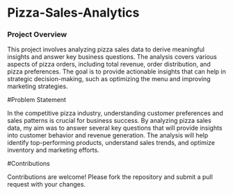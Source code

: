 # Pizza-Sales-Analytics


<h3>Project Overview</h3>

This project involves analyzing pizza sales data to derive meaningful insights and answer key business questions. The analysis covers various aspects of pizza orders, including total revenue, order distribution, and pizza preferences. The goal is to provide actionable insights that can help in strategic decision-making, such as optimizing the menu and improving marketing strategies.

#Problem Statement

In the competitive pizza industry, understanding customer preferences and sales patterns is crucial for business success. By analyzing pizza sales data, my aim was to answer several key questions that will provide insights into customer behavior and revenue generation. The analysis will help identify top-performing products, understand sales trends, and optimize inventory and marketing efforts.



#Contributions

Contributions are welcome! Please fork the repository and submit a pull request with your changes. 
